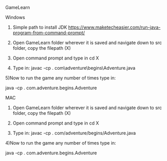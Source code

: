 GameLearn

Windows
1) Simple path to install JDK
https://www.maketecheasier.com/run-java-program-from-command-prompt/

2) Open GameLearn folder wherever it is saved and navigate down to src folder, copy the filepath (X)

3) Open command prompt and type in cd X

4) Type in: javac -cp . com\adventure\begins\Adventure.java

5)Now to run the game any number of times type in: 

java -cp . com.adventure.begins.Adventure


MAC

1) Open GameLearn folder wherever it is saved and navigate down to src folder, copy the filepath (X)

2) Open command prompt and type in cd X

3) Type in: javac -cp . com/adventure/begins/Adventure.java

4)Now to run the game any number of times type in: 

java -cp . com.adventure.begins.Adventure

